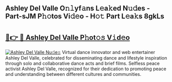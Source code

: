 ## Ashley Del Valle O𝚗𝚕yf𝚊ns L𝚎a𝚔ed N𝚞𝚍es - Part-sJM P𝚑𝚘tos Vi𝚍𝚎o - H𝚘𝚝 Part L𝚎a𝚔s 8gkLs

# <h2><a href="http://kf0hza.oniu.top/?m=Ashley+Del+Valle">🔗👉 🔴 Ashley Del Valle P𝚑ot𝚘𝚜 V𝚒d𝚎o</a></h2>

[![Ashley Del Valle Nu𝚍e𝚜](https://i.imgur.com/0qMVB7G.gif)](http://kf0hza.oniu.top/?m=Ashley+Del+Valle)
Virtual dance innovator and web entertainer Ashley Del Valle, celebrated for disseminating dance and lifestyle inspiration through solo and collaborative dance acts and brief films. Selfless peace activist Ashley Del Valle, recognized for their dedication to promoting peace and understanding between different cultures and communities.  
